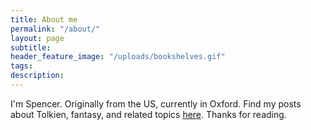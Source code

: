 ```yaml
---
title: About me
permalink: "/about/"
layout: page
subtitle: 
header_feature_image: "/uploads/bookshelves.gif"
tags:
description:
---
```


I'm Spencer. Originally from the US, currently in Oxford. Find my posts about Tolkien, fantasy, and related topics [here](spencerchantelois.blogspot.com).  Thanks for reading.
